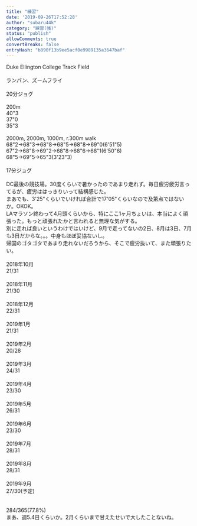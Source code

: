 ```yaml
---
title: "練習"
date: '2019-09-26T17:52:28'
author: "subaru44k"
category: "練習(強)"
status: "publish"
allowComments: true
convertBreaks: false
entryHash: "b890f13b9ee5acf0e9989135a3647baf"
---
```

Duke Ellington College Track Field<br>
<br>
ランパン、ズームフライ<br>
<br>
20分ジョグ<br>
<br>
200m<br>
40"3<br>
37"0<br>
35"3<br>
<br>
2000m, 2000m, 1000m, r.300m walk<br>
68"2→68"3→68"8→68"5→68"8→69"0(6'51"5)<br>
67"2→68"8→69"2→68"8→68"6→68"1(6'50"6)<br>
68"5→69"5→65"3(3'23"3)<br>
<br>
17分ジョグ<br>
<br>
DC最後の競技場。30度くらいで暑かったのであまり走れず。毎日疲労疲労言ってるが、疲労ははっきりいって結構感じた。<br>
まあでも、3'25"くらいでいければ合計で17'05"くらいなので及第点ではないか。OKOK。<br>
LAマラソン終わって4月頭くらいから、特にここ1ヶ月ちょいは、本当によく頑張った。もっと頑張れたかと言われると無理な気がする。<br>
別に走れば良いというわけではいけど、9月で走ってないの2日、8月は3日、7月も3日だからな。。。中身もほぼ妥協ないし。<br>
帰国のゴタゴタであまり走れないだろうから、そこで疲労抜いて、また頑張りたい。<br>
<br>
2018年10月<br>
21/31<br>
<br>
2018年11月<br>
21/30<br>
<br>
2018年12月<br>
22/31<br>
<br>
2019年1月<br>
21/31<br>
<br>
2019年2月<br>
20/28<br>
<br>
2019年3月<br>
24/31<br>
<br>
2019年4月<br>
23/30<br>
<br>
2019年5月<br>
26/31<br>
<br>
2019年6月<br>
23/30<br>
<br>
2019年7月<br>
28/31<br>
<br>
2019年8月<br>
28/31<br>
<br>
2019年9月<br>
27/30(予定)<br>
<br>
<br>
284/365(77.8%)<br>
まあ、週5.4日くらいか。2月くらいまで甘えたせいで大したことないね。<br>
